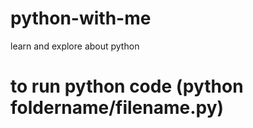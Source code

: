 # python-with-me
learn and explore about python
# to run python code (python foldername/filename.py)
